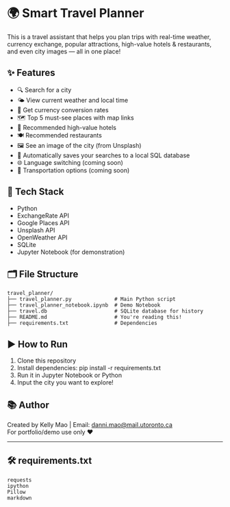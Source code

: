 # 🌍 Smart Travel Planner

This is a travel assistant that helps you plan trips with real-time weather, currency exchange, popular attractions, high-value hotels & restaurants, and even city images — all in one place!

## ✨ Features

- 🔍 Search for a city
- 🌤️ View current weather and local time
- 💱 Get currency conversion rates
- 🗺️ Top 5 must-see places with map links
- 🏨 Recommended high-value hotels
- 🍽️ Recommended restaurants
- 🖼️ See an image of the city (from Unsplash)
- 💾 Automatically saves your searches to a local SQL database
- 🌐 Language switching (coming soon)
- 🚗 Transportation options (coming soon)

## 🧠 Tech Stack

- Python
- ExchangeRate API
- Google Places API
- Unsplash API
- OpenWeather API
- SQLite
- Jupyter Notebook (for demonstration)

## 🗂️ File Structure

```text
travel_planner/
├── travel_planner.py              # Main Python script
├── travel_planner_notebook.ipynb  # Demo Notebook
├── travel.db                      # SQLite database for history
├── README.md                      # You're reading this!
├── requirements.txt               # Dependencies
```



## ▶️ How to Run

1. Clone this repository
2. Install dependencies:
pip install -r requirements.txt
3. Run it in Jupyter Notebook or Python
4. Input the city you want to explore!

## 📚 Author

Created by Kelly Mao | Email: danni.mao@mail.utoronto.ca  
For portfolio/demo use only ❤️

---
## 🛠️ requirements.txt

```text
requests
ipython
Pillow
markdown
```



